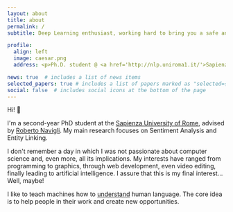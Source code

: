 ```yaml
---
layout: about
title: about
permalink: /
subtitle: Deep Learning enthusiast, working hard to bring you a safe and smart <a href='https://en.wikipedia.org/wiki/Artificial_intelligence'>AI</a>.

profile:
  align: left
  image: caesar.png
  address: <p>Ph.D. student @ <a href='http://nlp.uniroma1.it/'>Sapienza NLP</a> group</p>

news: true  # includes a list of news items
selected_papers: true # includes a list of papers marked as "selected={true}"
social: false  # includes social icons at the bottom of the page
---
```


Hi! :wave:

I'm a second-year PhD student at the [Sapienza University of Rome](https://www.uniroma1.it/en/), advised by [Roberto Navigli](https://www.diag.uniroma1.it/navigli/). My main research focuses on Sentiment Analysis and Entity Linking. 

I don't remember a day in which I was not passionate about computer science and, even more, all its implications. My interests have ranged from programming to graphics, through web development, even video editing, finally leading to artificial intelligence. I assure that this is my final interest... Well, maybe!

I like to teach machines how to [understand](https://en.wikipedia.org/wiki/Natural-language_understanding) human language. The core idea is to help people in their work and create new opportunities.
